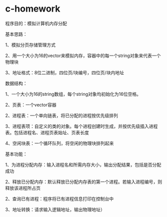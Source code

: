 # c-homework
程序目的：模拟计算机内存分配

基本思路：

1、模拟分页存储管理方式

2、用一个大小为16的vector<string>来模拟内存，容器中的每一个string对象来代表一个物理块

3、地址格式：8位二进制，四位页/块编号，四位页/块内地址

数据结构：

1、一个大小为16的string数组，每个string对象均初始化为16位空格。

2、页表：一个vector<int>容器

2、进程表：一个单向链表，将已分配的进程按优先级排列

3、进程表项：自定义的类的对象。每个进程创建时生成，并按优先级插入进程表。包括进程名、进程页表始址、页表长度

4、空闲块表：一个循环队列，将空闲的物理块排列起来

基本功能：

1、为进程分配内存：输入进程名和所需内存大小，输出分配结果，包括是否分配成功

2、释放已分配内存：默认释放已分配内存表的第一个进程。若输入进程编号，则释放该进程所占页

2、查询已有进程：程序将已有进程信息打印在控制台中

3、地址转换：请求输入逻辑地址，输出物理地址）


